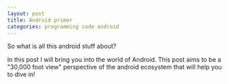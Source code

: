 ```yaml
---
layout: post
title: Android primer
categories: programming code android
---
```


So what is all this android stuff about?

In this post I will bring you into the world of Android. This post aims to be a "30,000 foot view"
perspective of the android ecosystem that will help you to dive in! 
